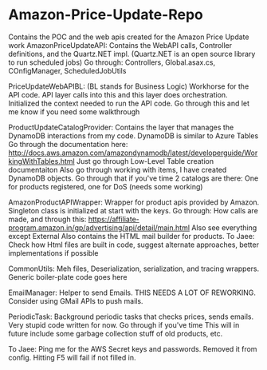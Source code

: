 # Amazon-Price-Update-Repo
Contains the POC and the web apis created for the Amazon Price Update work
AmazonPriceUpdateAPI: Contains the WebAPI calls, Controller definitions, and the Quartz.NET impl. 
(Quartz.NET is an open source library to run scheduled jobs)
Go through: Controllers, Global.asax.cs, COnfigManager, ScheduledJobUtils

PriceUpdateWebAPIBL: (BL stands for Business Logic)
Workhorse for the API code. API layer calls into this and this layer does orchestration. Initialized the context needed to run
the API code. Go through this and let me know if you need some walkthrough

ProductUpdateCatalogProvider: Contains the layer that manages the DynamoDB interactions from my code. DynamoDB is similar to Azure Tables
Go through the documentation here: http://docs.aws.amazon.com/amazondynamodb/latest/developerguide/WorkingWithTables.html
Just go through Low-Level Table creation documentaiton
Also go through working with items, I have created DynamoDB objects. Go through that if you've time
2 catalogs are there: One for products registered, one for DoS (needs some working)


AmazonProductAPIWrapper: Wrapper for product apis provided by Amazon. Singleton class is initialized at start with the keys.
Go through: How calls are made, and through this: https://affiliate-program.amazon.in/gp/advertising/api/detail/main.html
Also see everything except External
Also contains the HTML mail builder for products.
To Jaee: Check how Html files are built in code, suggest alternate approaches, better implementations if possible

CommonUtils: Meh files, Deserialization, serialization, and tracing wrappers. Generic boiler-plate code goes here

EmailManager: Helper to send Emails. THIS NEEDS A LOT OF REWORKING. Consider using GMail APIs to push mails.

PeriodicTask: Background periodic tasks that checks prices, sends emails. Very stupid code written for now. Go through if you've time
This will in future include some garbage collection stuff of old products, etc.

To Jaee: Ping me for the AWS Secret keys and passwords. Removed it from config. Hitting F5 will fail if not filled in.




